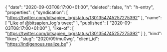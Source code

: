 {
  "date": "2020-09-03T08:17:00+01:00",
  "deleted": false,
  "h": "h-entry",
  "properties": {
    "syndication": [
      "https://twitter.com/bitsapien_log/status/1301354745257275392"
    ],
    "name": [
      "Like of @bitsapien_log's tweet"
    ],
    "published": [
      "2020-09-03T08:17:00+01:00"
    ],
    "like-of": [
      "https://twitter.com/bitsapien_log/status/1301354745257275392"
    ]
  },
  "kind": "likes",
  "slug": "2020/09/mu0wg",
  "client_id": "https://indigenous.realize.be"
}

